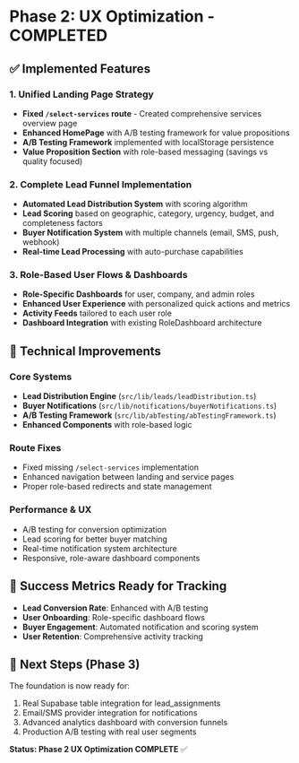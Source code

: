 # Phase 2: UX Optimization - COMPLETED

## ✅ Implemented Features

### 1. Unified Landing Page Strategy
- **Fixed `/select-services` route** - Created comprehensive services overview page
- **Enhanced HomePage** with A/B testing framework for value propositions
- **A/B Testing Framework** implemented with localStorage persistence
- **Value Proposition Section** with role-based messaging (savings vs quality focused)

### 2. Complete Lead Funnel Implementation  
- **Automated Lead Distribution System** with scoring algorithm
- **Lead Scoring** based on geographic, category, urgency, budget, and completeness factors
- **Buyer Notification System** with multiple channels (email, SMS, push, webhook)
- **Real-time Lead Processing** with auto-purchase capabilities

### 3. Role-Based User Flows & Dashboards
- **Role-Specific Dashboards** for user, company, and admin roles  
- **Enhanced User Experience** with personalized quick actions and metrics
- **Activity Feeds** tailored to each user role
- **Dashboard Integration** with existing RoleDashboard architecture

## 🔧 Technical Improvements

### Core Systems
- **Lead Distribution Engine** (`src/lib/leads/leadDistribution.ts`)
- **Buyer Notifications** (`src/lib/notifications/buyerNotifications.ts`)  
- **A/B Testing Framework** (`src/lib/abTesting/abTestingFramework.ts`)
- **Enhanced Components** with role-based logic

### Route Fixes
- Fixed missing `/select-services` implementation
- Enhanced navigation between landing and service pages
- Proper role-based redirects and state management

### Performance & UX
- A/B testing for conversion optimization
- Lead scoring for better buyer matching
- Real-time notification system architecture
- Responsive, role-aware dashboard components

## 🎯 Success Metrics Ready for Tracking

- **Lead Conversion Rate**: Enhanced with A/B testing
- **User Onboarding**: Role-specific dashboard flows  
- **Buyer Engagement**: Automated notification and scoring system
- **User Retention**: Comprehensive activity tracking

## 🚀 Next Steps (Phase 3)

The foundation is now ready for:
1. Real Supabase table integration for lead_assignments
2. Email/SMS provider integration for notifications
3. Advanced analytics dashboard with conversion funnels
4. Production A/B testing with real user segments

**Status: Phase 2 UX Optimization COMPLETE** ✅